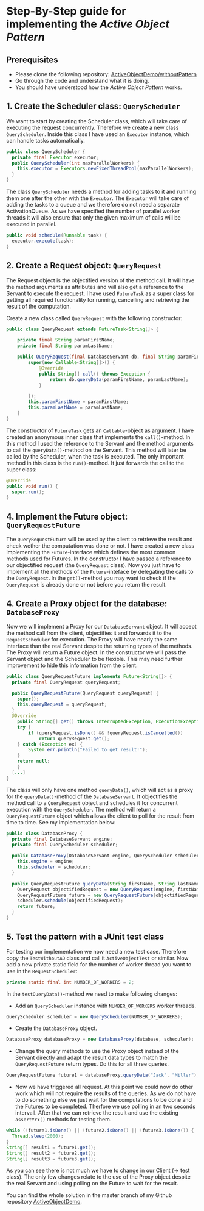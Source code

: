 # Step-By-Step guide for implementing the *Active Object Pattern*

## Prerequisites

- Please clone the following repository: [ActiveObjectDemo/withoutPattern](https://github.com/CodeLionX/ActiveObjectDemo/tree/withoutPattern)
- Go through the code and understand what it is doing.
- You should have understood how the *Active Object Pattern* works.


## 1. Create the Scheduler class: `QueryScheduler`
We want to start by creating the Scheduler class, which will take care of executing the request concurrently. Therefore we create a new class `QueryScheduler`. Inside this class I have used an `Executor` instance, which can handle tasks automatically.
``` java
public class QueryScheduler {
  private final Executor executor;
  public QueryScheduler(int maxParallelWorkers) {
    this.executor = Executors.newFixedThreadPool(maxParallelWorkers);
  }
}
```
The class `QueryScheduler` needs a method for adding tasks to it and running them one after the other with the `Executor`. The `Executor` will take care of adding the tasks to a queue and we therefore do not need a separate ActivationQueue. As we have specified the number of parallel worker threads it will also ensure that only the given maximum of calls will be executed in parallel.
``` java
public void schedule(Runnable task) {
  executor.execute(task);
}
```

## 2. Create a Request object: `QueryRequest`
The Request object is the objectified version of the method call. It will have the method arguments as attributes and will also get a reference to the Servant to execute the request. I have used `FutureTask` as a super class for getting all required functionality for running, cancelling and retrieving the result of the computation.

Create a new class called `QueryRequest` with the following constructor:
``` java
public class QueryRequest extends FutureTask<String[]> {

    private final String paramFirstName;
    private final String paramLastName;

    public QueryRequest(final DatabaseServant db, final String paramFirstName, final String paramLastName) {
        super(new Callable<String[]>() {
            @Override
            public String[] call() throws Exception {
                return db.queryData(paramFirstName, paramLastName);
            }

        });
        this.paramFirstName = paramFirstName;
        this.paramLastName = paramLastName;
    }
}
```
The constructor of `FutureTask` gets an `Callable`-object as argument. I have created an anonymous inner class that implements the `call()`-method. In this method I used the reference to the Servant and the method arguments to call the `queryData()`-method on the Servant. This method will later be called by the Scheduler, when the task is executed. The only important method in this class is the `run()`-method. It just forwards the call to the super class:
``` java
@Override
public void run() {
  super.run();
}
```

## 4. Implement the Future object: `QueryRequestFuture`
The `QueryRequestFuture` will be used by the client to retrieve the result and check wether the computation was done or not. I have created a new class implementing the `Future`-interface which defines the most common methods used for Futures. In the constructor I have passed a reference to our objectified request (the `QueryRequest` class). Now you just have to implement all the methods of the `Future`-inteface by delegating the calls to the `QueryRequest`. In the `get()`-method you may want to check if the `QueryRequest` is already done or not before you return the result.

## 4. Create a Proxy object for the database: `DatabaseProxy`
Now we will implement a Proxy for our `DatabaseServant` object. It will accept the method call from the client, objectifies it and forwards it to the `RequestScheduler` for execution. The Proxy will have nearly the same interface than the real Servant despite the returning types of the methods. The Proxy will return a Future object. In the constructor we will pass the Servant object and the Scheduler to be flexible. This may need further improvement to hide this information from the client.
``` java
public class QueryRequestFuture implements Future<String[]> {
  private final QueryRequest queryRequest;

  public QueryRequestFuture(QueryRequest queryRequest) {
  	super();
    this.queryRequest = queryRequest;
  }
  @Override
	public String[] get() throws InterruptedException, ExecutionException {
    try {
        if (queryRequest.isDone() && !queryRequest.isCancelled())
            return queryRequest.get();
    } catch (Exception ex) {
        System.err.println("Failed to get result!");
    }
    return null;
	}
  [...]
}
```

The class will only have one method `queryData()`, which will act as a proxy for the `queryData()`-method of the `DatabaseServant`. It objectifies the method call to a `QueryRequest` object and schedules it for concurrent execution with the `QueryScheduler`. The method will return a `QueryRequestFuture` object which allows the client to poll for the result from time to time. See my implementation below:
``` java
public class DatabaseProxy {
  private final DatabaseServant engine;
  private final QueryScheduler scheduler;

  public DatabaseProxy(DatabaseServant engine, QueryScheduler scheduler) {
    this.engine = engine;
    this.scheduler = scheduler;
  }

  public QueryRequestFuture queryData(String firstName, String lastName) {
    QueryRequest objectifiedRequest = new QueryRequest(engine, firstName, lastName);
    QueryRequestFuture future = new QueryRequestFuture(objectifiedRequest);
    scheduler.schedule(objectifiedRequest);
    return future;
  }
}
```

## 5. Test the pattern with a JUnit test class
For testing our implementation we now need a new test case. Therefore copy the `TestWithoutAO` class and call it `ActiveObjectTest` or similar. Now add a new private static field for the number of worker thread you want to use in the `RequestScheduler`:
``` java
private static final int NUMBER_OF_WORKERS = 2;
```
In the `testQueryData()`-method we need to make following changes:
- Add an `QueryScheduler` instance with `NUMBER_OF_WORKERS` worker threads.
``` java
QueryScheduler scheduler = new QueryScheduler(NUMBER_OF_WORKERS);
```
- Create the `DatabaseProxy` object.
``` java
DatabaseProxy databaseProxy = new DatabaseProxy(database, scheduler);
```
- Change the query methods to use the Proxy object instead of the Servant directly and adapt the result data types to match the `QueryRequestFuture` return types. Do this for all three queries.
``` java
QueryRequestFuture future1 = databaseProxy.queryData("Jack", "Miller");
```
- Now we have triggered all request. At this point we could now do other work which will not require the results of the queries. As we do not have to do something else we just wait for the computations to be done and the Futures to be completed. Therfore we use polling in an two seconds intervall. After that we can retrieve the result and use the existing `assertYYY()` methods for testing them.
``` java
while (!future1.isDone() || !future2.isDone() || !future3.isDone()) {
  Thread.sleep(2000);
}
String[] result1 = future1.get();
String[] result2 = future2.get();
String[] result3 = future3.get();
```

As you can see there is not much we have to change in our Client (=> test class). The only few changes relate to the use of the Proxy object despite the real Servant and using polling on the Future to wait for the result.

You can find the whole solution in the master branch of my Github repository [ActiveObjectDemo](https://github.com/CodeLionX/ActiveObjectDemo).
